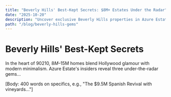 ```yaml
---
title: "Beverly Hills' Best-Kept Secrets: $8M+ Estates Under the Radar"
date: "2025-10-20"
description: "Uncover exclusive Beverly Hills properties in Azure Estate's portfolio."
path: "/blog/beverly-hills-gems"
---
```

# Beverly Hills' Best-Kept Secrets

In the heart of 90210, $8M–$15M homes blend Hollywood glamour with modern minimalism. Azure Estate's insiders reveal three under-the-radar gems...

[Body: 400 words on specifics, e.g., "The $9.5M Spanish Revival with vineyards..."] <!-- Expand with AI if needed -->

<image-card alt="Beverly Hills Estate" src="https://images.unsplash.com/photo-1570129477492-45c003edd2be?ixlib=rb-4.0.3&auto=format&fit=crop&w=800&q=80" ></image-card>